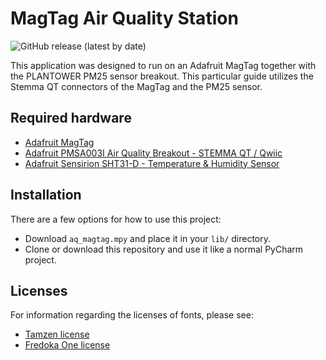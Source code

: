 # MagTag Air Quality Station

![GitHub release (latest by date)](https://img.shields.io/github/v/release/NascentMaker/AirQualityStation)

This application was designed to run on an Adafruit MagTag together with the
PLANTOWER PM25 sensor breakout. This particular guide utilizes the Stemma QT
connectors of the MagTag and the PM25 sensor.

## Required hardware

 - [Adafruit MagTag][adafruit_magtag]
 - [Adafruit PMSA003I Air Quality Breakout - STEMMA QT / Qwiic][adafruit_pmsa003i]
 - [Adafruit Sensirion SHT31-D - Temperature & Humidity Sensor][adafruit_sht31d]

## Installation

There are a few options for how to use this project:

 - Download `aq_magtag.mpy` and place it in your `lib/` directory.
 - Clone or download this repository and use it like a normal PyCharm project.

## Licenses

For information regarding the licenses of fonts, please see:

 - [Tamzen license][tamzen]
 - [Fredoka One license][fredoka]
 
[tamzen]: https://github.com/sunaku/tamzen-font/blob/master/LICENSE
[fredoka]: https://fonts.google.com/specimen/Fredoka+One#license
[adafruit_magtag]: https://www.adafruit.com/product/4819
[adafruit_pmsa003i]: https://www.adafruit.com/product/4632
[adafruit_sht31d]: https://www.adafruit.com/product/2857
